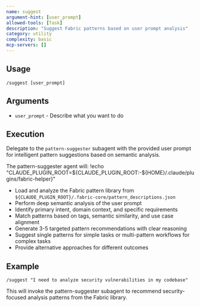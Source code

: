 ```yaml
---
name: suggest
argument-hint: [user_prompt]
allowed-tools: [Task]
description: "Suggest Fabric patterns based on user prompt analysis"
category: utility
complexity: basic
mcp-servers: []
---
```


## Usage
```
/suggest [user_prompt]
```

## Arguments
- `user_prompt` - Describe what you want to do

## Execution

Delegate to the `pattern-suggester` subagent with the provided user prompt for intelligent pattern suggestions based on semantic analysis.

The pattern-suggester agent will:
!echo "CLAUDE_PLUGIN_ROOT=${CLAUDE_PLUGIN_ROOT:-${HOME}/.claude/plugins/fabric-helper}"
- Load and analyze the Fabric pattern library from `${CLAUDE_PLUGIN_ROOT}/.fabric-core/pattern_descriptions.json`
- Perform deep semantic analysis of the user prompt
- Identify primary intent, domain context, and specific requirements
- Match patterns based on tags, semantic similarity, and use case alignment
- Generate 3-5 targeted pattern recommendations with clear reasoning
- Suggest single patterns for simple tasks or multi-pattern workflows for complex tasks
- Provide alternative approaches for different outcomes

## Example
```
/suggest "I need to analyze security vulnerabilities in my codebase"
```

This will invoke the pattern-suggester subagent to recommend security-focused analysis patterns from the Fabric library.
